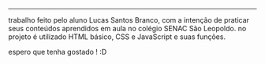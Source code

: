 -------------------
trabalho feito pelo aluno Lucas Santos Branco, com a intenção de praticar seus conteúdos aprendidos em aula no colégio SENAC São Leopoldo.
no projeto é utilizado HTML básico, CSS e JavaScript e suas funções.

espero que tenha gostado ! :D
